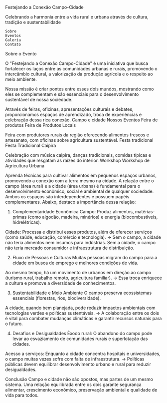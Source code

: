 
Festejando a Conexão Campo-Cidade

Celebrando a harmonia entre a vida rural e urbana através de cultura, tradição e sustentabilidade

    Sobre
    Eventos
    Galeria
    Contato

Sobre o Evento

O "Festejando a Conexão Campo-Cidade" é uma iniciativa que busca fortalecer os laços entre as comunidades urbanas e rurais, promovendo o intercâmbio cultural, a valorização da produção agrícola e o respeito ao meio ambiente.

Nossa missão é criar pontes entre esses dois mundos, mostrando como eles se complementam e são essenciais para o desenvolvimento sustentável de nossa sociedade.

Através de feiras, oficinas, apresentações culturais e debates, proporcionamos espaços de aprendizado, troca de experiências e celebração dessa rica conexão.
Campo e cidade
Nossos Eventos
Feira de produtos
Feira de Produtos Locais

Feira com produtores rurais da região oferecendo alimentos frescos e artesanato, com oficinas sobre agricultura sustentável.
Festa tradicional
Festa Tradicional Caipira

Celebração com música caipira, danças tradicionais, comidas típicas e atividades que resgatam as raízes do interior.
Workshop
Workshop de Agricultura Urbana

Aprenda técnicas para cultivar alimentos em pequenos espaços urbanos, promovendo a conexão com a terra mesmo na cidade.
A relação entre o campo (área rural) e a cidade (área urbana) é fundamental para o desenvolvimento econômico, social e ambiental de qualquer sociedade. Ambos os espaços são interdependentes e possuem papéis complementares. Abaixo, destaco a importância dessa relação:

1. Complementaridade Econômica
Campo: Produz alimentos, matérias-primas (como algodão, madeira, minérios) e energia (biocombustíveis, hidrelétricas).

Cidade: Processa e distribui esses produtos, além de oferecer serviços (como saúde, educação, comércio e tecnologia).
→ Sem o campo, a cidade não teria alimentos nem insumos para indústrias. Sem a cidade, o campo não teria mercado consumidor e infraestrutura de distribuição.

2. Fluxo de Pessoas e Culturas
Muitas pessoas migram do campo para a cidade em busca de emprego e melhores condições de vida.

Ao mesmo tempo, há um movimento de urbanos em direção ao campo (turismo rural, trabalho remoto, agricultura familiar).
→ Essa troca enriquece a cultura e promove a diversidade de conhecimentos.

3. Sustentabilidade e Meio Ambiente
O campo preserva ecossistemas essenciais (florestas, rios, biodiversidade).

A cidade, quando bem planejada, pode reduzir impactos ambientais com tecnologias verdes e políticas sustentáveis.
→ A colaboração entre os dois é vital para combater mudanças climáticas e garantir recursos naturais para o futuro.

4. Desafios e Desigualdades
Êxodo rural: O abandono do campo pode levar ao esvaziamento de comunidades rurais e superlotação das cidades.

Acesso a serviços: Enquanto a cidade concentra hospitais e universidades, o campo muitas vezes sofre com falta de infraestrutura.
→ Políticas públicas devem equilibrar desenvolvimento urbano e rural para reduzir desigualdades.

Conclusão
Campo e cidade não são opostos, mas partes de um mesmo sistema. Uma relação equilibrada entre os dois garante segurança alimentar, crescimento econômico, preservação ambiental e qualidade de vida para todos.
